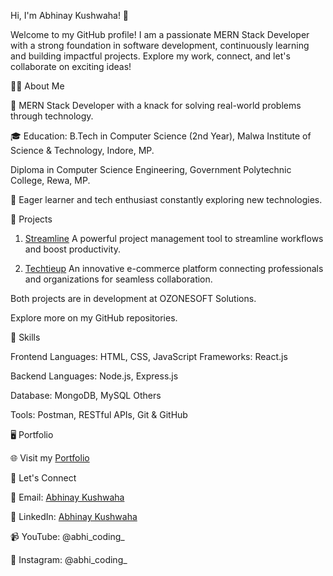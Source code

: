 Hi, I'm Abhinay Kushwaha! 👋

Welcome to my GitHub profile! I am a passionate MERN Stack Developer with a strong foundation in software development, continuously learning and building impactful projects. Explore my work, connect, and let's collaborate on exciting ideas!

👨‍💻   About Me

💼 MERN Stack Developer with a knack for solving real-world problems through technology.

🎓 Education:
B.Tech in Computer Science (2nd Year), Malwa Institute of Science & Technology, Indore, MP.

Diploma in Computer Science Engineering, Government Polytechnic College, Rewa, MP.

🌱 Eager learner and tech enthusiast constantly exploring new technologies.

🚀   Projects
1. [Streamline](https://streamline.ozonesoftsolutions.com/)
A powerful project management tool to streamline workflows and boost productivity.

2. [Techtieup](https://techtieup.com/)
An innovative e-commerce platform connecting professionals and organizations for seamless collaboration.

Both projects are in development at OZONESOFT Solutions.

Explore more on my GitHub repositories.

🌟 Skills

Frontend
Languages: HTML, CSS, JavaScript
Frameworks: React.js

Backend
Languages: Node.js, Express.js

Database: MongoDB, MySQL
Others

Tools: Postman, RESTful APIs, Git & GitHub

🖥️   Portfolio

🌐 Visit my [Portfolio](https://abhinay-kushwaha.netlify.app/)

💬 Let's Connect

📧 Email: [Abhinay Kushwaha](mailto:abhinayark0@gmail.com)

💼 LinkedIn: [Abhinay Kushwaha](https://www.linkedin.com/in/abhinay-kushwaha/)

📹 YouTube: @abhi_coding_

📸 Instagram: @abhi_coding_

